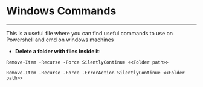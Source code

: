 # Windows Commands
-----------------------------

This is a useful file where you can find useful commands to use on Powershell and cmd on windows machines

- **Delete a folder with files inside it**:

```{pwershell}
Remove-Item -Recurse -Force SilentlyContinue <<Folder path>>

Remove-Item -Recurse -Force -ErrorAction SilentlyContinue <<Folder path>> 
```
